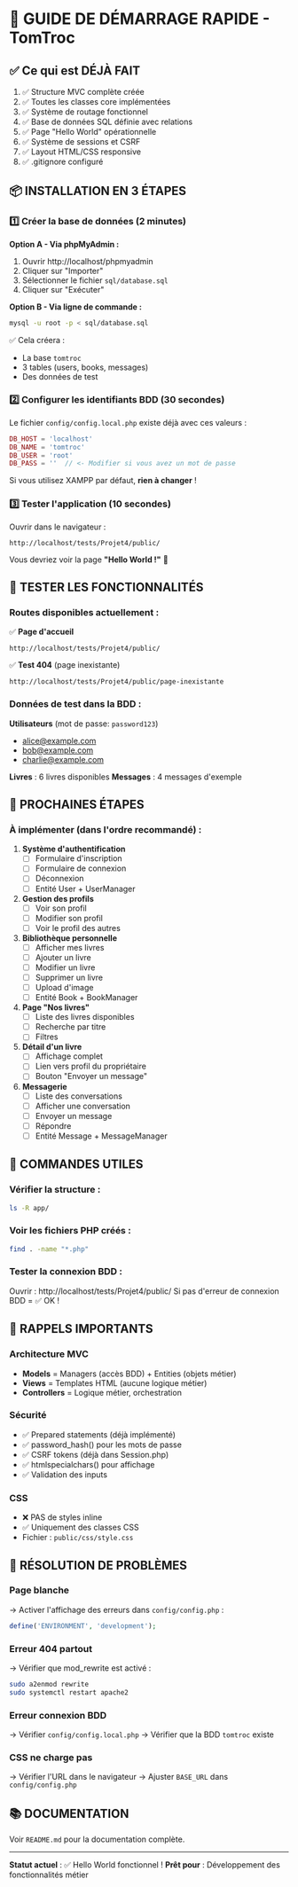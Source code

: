 # 🚀 GUIDE DE DÉMARRAGE RAPIDE - TomTroc

## ✅ Ce qui est DÉJÀ FAIT

1. ✅ Structure MVC complète créée
2. ✅ Toutes les classes core implémentées
3. ✅ Système de routage fonctionnel
4. ✅ Base de données SQL définie avec relations
5. ✅ Page "Hello World" opérationnelle
6. ✅ Système de sessions et CSRF
7. ✅ Layout HTML/CSS responsive
8. ✅ .gitignore configuré

## 📦 INSTALLATION EN 3 ÉTAPES

### 1️⃣ Créer la base de données (2 minutes)

**Option A - Via phpMyAdmin :**
1. Ouvrir http://localhost/phpmyadmin
2. Cliquer sur "Importer"
3. Sélectionner le fichier `sql/database.sql`
4. Cliquer sur "Exécuter"

**Option B - Via ligne de commande :**
```bash
mysql -u root -p < sql/database.sql
```

✅ Cela créera :
- La base `tomtroc`
- 3 tables (users, books, messages)
- Des données de test

### 2️⃣ Configurer les identifiants BDD (30 secondes)

Le fichier `config/config.local.php` existe déjà avec ces valeurs :

```php
DB_HOST = 'localhost'
DB_NAME = 'tomtroc'
DB_USER = 'root'
DB_PASS = ''  // <- Modifier si vous avez un mot de passe
```

Si vous utilisez XAMPP par défaut, **rien à changer** !

### 3️⃣ Tester l'application (10 secondes)

Ouvrir dans le navigateur :
```
http://localhost/tests/Projet4/public/
```

Vous devriez voir la page **"Hello World !"** 🎉

## 🧪 TESTER LES FONCTIONNALITÉS

### Routes disponibles actuellement :

✅ **Page d'accueil**
```
http://localhost/tests/Projet4/public/
```

✅ **Test 404** (page inexistante)
```
http://localhost/tests/Projet4/public/page-inexistante
```

### Données de test dans la BDD :

**Utilisateurs** (mot de passe: `password123`)
- alice@example.com
- bob@example.com
- charlie@example.com

**Livres** : 6 livres disponibles
**Messages** : 4 messages d'exemple

## 🎯 PROCHAINES ÉTAPES

### À implémenter (dans l'ordre recommandé) :

1. **Système d'authentification**
   - [ ] Formulaire d'inscription
   - [ ] Formulaire de connexion
   - [ ] Déconnexion
   - [ ] Entité User + UserManager

2. **Gestion des profils**
   - [ ] Voir son profil
   - [ ] Modifier son profil
   - [ ] Voir le profil des autres

3. **Bibliothèque personnelle**
   - [ ] Afficher mes livres
   - [ ] Ajouter un livre
   - [ ] Modifier un livre
   - [ ] Supprimer un livre
   - [ ] Upload d'image
   - [ ] Entité Book + BookManager

4. **Page "Nos livres"**
   - [ ] Liste des livres disponibles
   - [ ] Recherche par titre
   - [ ] Filtres

5. **Détail d'un livre**
   - [ ] Affichage complet
   - [ ] Lien vers profil du propriétaire
   - [ ] Bouton "Envoyer un message"

6. **Messagerie**
   - [ ] Liste des conversations
   - [ ] Afficher une conversation
   - [ ] Envoyer un message
   - [ ] Répondre
   - [ ] Entité Message + MessageManager

## 🔧 COMMANDES UTILES

### Vérifier la structure :
```bash
ls -R app/
```

### Voir les fichiers PHP créés :
```bash
find . -name "*.php"
```

### Tester la connexion BDD :
Ouvrir : http://localhost/tests/Projet4/public/
Si pas d'erreur de connexion BDD = ✅ OK !

## 📝 RAPPELS IMPORTANTS

### Architecture MVC
- **Models** = Managers (accès BDD) + Entities (objets métier)
- **Views** = Templates HTML (aucune logique métier)
- **Controllers** = Logique métier, orchestration

### Sécurité
- ✅ Prepared statements (déjà implémenté)
- ✅ password_hash() pour les mots de passe
- ✅ CSRF tokens (déjà dans Session.php)
- ✅ htmlspecialchars() pour affichage
- ✅ Validation des inputs

### CSS
- ❌ PAS de styles inline
- ✅ Uniquement des classes CSS
- Fichier : `public/css/style.css`

## 🐛 RÉSOLUTION DE PROBLÈMES

### Page blanche
→ Activer l'affichage des erreurs dans `config/config.php` :
```php
define('ENVIRONMENT', 'development');
```

### Erreur 404 partout
→ Vérifier que mod_rewrite est activé :
```bash
sudo a2enmod rewrite
sudo systemctl restart apache2
```

### Erreur connexion BDD
→ Vérifier `config/config.local.php`
→ Vérifier que la BDD `tomtroc` existe

### CSS ne charge pas
→ Vérifier l'URL dans le navigateur
→ Ajuster `BASE_URL` dans `config/config.php`

## 📚 DOCUMENTATION

Voir `README.md` pour la documentation complète.

---

**Statut actuel** : ✅ Hello World fonctionnel !
**Prêt pour** : Développement des fonctionnalités métier
